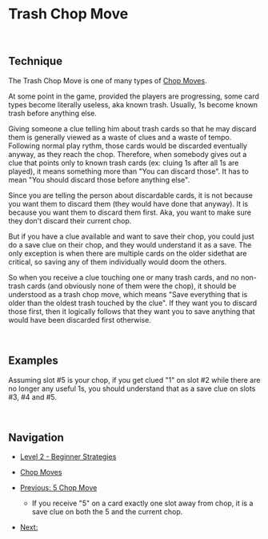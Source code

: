 # Trash Chop Move

<br />

## Technique

The Trash Chop Move is one of many types of [Chop Moves](https://github.com/agilbert1412/HanabiStrategy/blob/master/Categories/Chop%20Moves.md).

At some point in the game, provided the players are progressing, some card types become literally useless, aka known trash. Usually, 1s become known trash before anything else.

Giving someone a clue telling him about trash cards so that he may discard them is generally viewed as a waste of clues and a waste of tempo. Following normal play rythm, those cards would be discarded eventually anyway, as they reach the chop. Therefore, when somebody gives out a clue that points only to known trash cards (ex: cluing 1s after all 1s are played), it means something more than "You can discard those". It has to mean "You should discard those before anything else".

Since you are telling the person about discardable cards, it is not because you want them to discard them (they would have done that anyway). It is because you want them to discard them first. Aka, you want to make sure they don't discard their current chop.

But if you have a clue available and want to save their chop, you could just do a save clue on their chop, and they would understand it as a save. The only exception is when there are multiple cards on the older sidethat are critical, so saving any of them individually would doom the others.

So when you receive a clue touching one or many trash cards, and no non-trash cards (and obviously none of them were the chop), it should be understood as a trash chop move, which means "Save everything that is older than the oldest trash touched by the clue". If they want you to discard those first, then it logically follows that they want you to save anything that would have been discarded first otherwise.

<br />

## Examples

Assuming slot #5 is your chop, if you get clued "1" on slot #2 while there are no longer any useful 1s, you should understand that as a save clue on slots #3, #4 and #5.

<br />

## Navigation

* [Level 2 - Beginner Strategies](https://github.com/agilbert1412/HanabiStrategy/blob/master/Strategy/Level%202%20-%20Beginner/Level%202%20-%20Beginner.md)

* [Chop Moves](https://github.com/agilbert1412/HanabiStrategy/blob/master/Categories/Chop%20Moves.md)

* [Previous: 5 Chop Move](https://github.com/agilbert1412/HanabiStrategy/blob/master/Strategy/Level%202%20-%20Beginner/10%20-%20The%20Prompt.md)
	* If you receive "5" on a card exactly one slot away from chop, it is a save clue on both the 5 and the current chop.

* [Next: ](https://github.com/agilbert1412/HanabiStrategy/blob/master/Strategy/Level%202%20-%20Beginner/21%20-%20Layers.md)